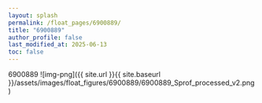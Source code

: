 ```yaml
---
layout: splash
permalink: /float_pages/6900889/
title: "6900889"
author_profile: false
last_modified_at: 2025-06-13
toc: false
---
```

 
6900889
![img-png]({{ site.url }}{{ site.baseurl }}/assets/images/float_figures/6900889/6900889_Sprof_processed_v2.png)